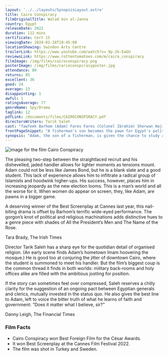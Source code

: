 ```yaml
---
layout: '../../layouts/SynopsisLayout.astro'
title: Cairo Conspiracy
filmOriginalTitle: Walad min al-Janna
country: Egypt
releaseDate: 2022
duration: 112 mins
certificate: Cert 15
viewingDate: 2024-02-28T19:45:00
locationShowing: Swindon Arts Centre
trailerLink: https://www.youtube.com/watch?v=_9p-2k-EaGU
reviewsLink: https://www.rottentomatoes.com/m/cairo_conspiracy
filmImage: /img/films/cairoconspiracy.png
posterImage: /img/films/carioconspiracyposter.jpg
attendance: 89
returns: 85
excellent: 36
good: 24
average: 23
disappointing: 1
awful: 1
ratingsAverage: 77
genreName: Spy/Drama
taglink: 12
pdfLink: /documents/films/CAIROCONSPIRACY.pdf
directorsWriters: Tarik Saleh
cast: "Tawfeek Barhom (Adam) Fares Fares (Colonel Ibrahim) Sherwan Haji (Soliman)"
frontPageSnippet: "A fisherman's son becomes the pawn for Egypt's political elites in exchange for a place at an Islamic University in Cairo, in this tense spy thriller that challenges religious and secular corruption."
synopsis: "Adam, the son of a fisherman, is given the chance to study at a prestigious university in Cairo.  Shortly after his arrival, the institution’s Grand Imam suddenly dies, rendering him a pawn in the power struggle between Egypt’s religious and political elite."
--- 
```

![image for the film Cairo Conspiracy]( /img/films/cairoconspiracy.png ) 

The pleasing two-step between the straightlaced recruit and his dishevelled, jaded handler allows for lighter moments as tensions mount.  Adam could not be less like James Bond, but he is a blank slate and a good student.  This lack of experience allows him to infiltrate a radical group of Islamists and hoodwink higher-ups.  His success, however, places him in increasing jeopardy as the new election looms.  This is a man’s world and all the worse for it.  When women do appear on screen, they, like Adam, are pawns in a bigger game.

A deserving winner of the Best Screenplay at Cannes last year, this nail-biting drama is offset by Barhom’s terrific wide-eyed performance.  The gorgon’s knot of political and religious machinations adds distinctive hues to a genre piece with shades of All the President’s Men and The Name of the Rose.

<div class="review__author review__author--review1"> 
Tara Brady, The Irish Times
</div> 

Director Tarik Saleh has a sharp eye for the quotidian detail of organised religion.  (An early scene finds Adam’s hometown Imam hoovering the mosque.)  He is good too at conjuring the jitter of downtown Cairo, where the student is summoned to meet his handler.
But the film’s biggest coup is the common thread it finds in both worlds:  military back-rooms and holy offices alike are filled with the ambitious jostling for position.

If the story can sometimes feel over compressed, Saleh reserves a chilly clarity for the suggestion of an ongoing pact between Egyptian generals and clerics, mutually invested in the status quo.  He also gives the best line to Adam, left to voice the bitter truth of what he learns of faith and government: “Does it matter what I believe, sir?”

<div class="review__author"> 
Danny Leigh, The Financial Times
</div> 

### Film Facts 

* Cairo Conspiracy won Best Foreign Film for the César Awards.
* It won Best Screenplay at the Cannes Film Festival 2022.
* The film was shot in Turkey and Sweden.